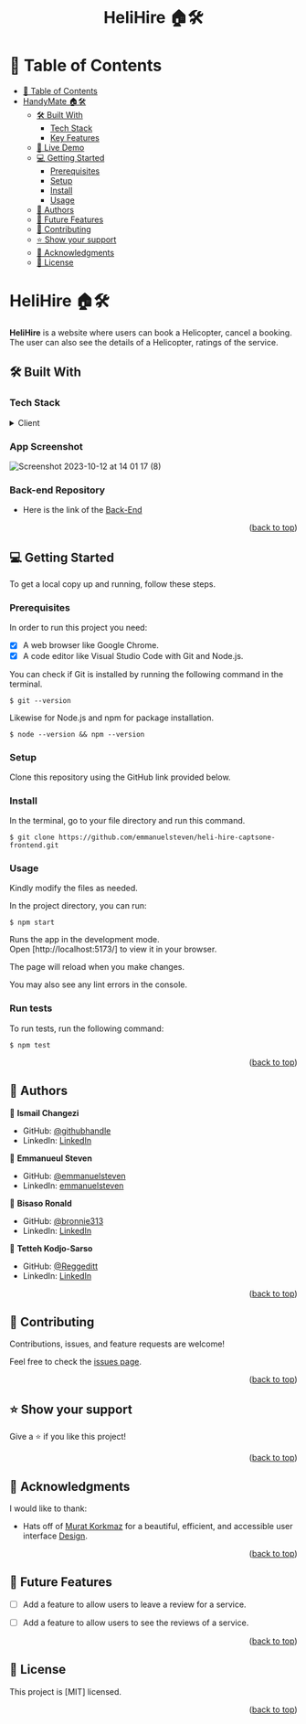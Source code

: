<a name="readme-top"></a>

<div align="center">
  <h1><b>HeliHire 🏠️🛠️</b></h1>
</div>

# 📗 Table of Contents

- [📗 Table of Contents](#-table-of-contents)
- [ HandyMate 🏠️🛠️ ](#-HandyMate-)
  - [🛠 Built With ](#-built-with-)
    - [Tech Stack ](#tech-stack-)
    - [Key Features ](#key-features-)
  - [🚀 Live Demo ](#-live-demo-)
  - [💻 Getting Started ](#-getting-started-)
    - [Prerequisites](#prerequisites)
    - [Setup](#setup)
    - [Install](#install)
    - [Usage](#usage)
  - [👥 Authors ](#-authors-)
  - [🔭 Future Features ](#-future-features-)
  - [🤝 Contributing ](#-contributing-)
  - [⭐️ Show your support ](#️-show-your-support-)
  - [🙏 Acknowledgments ](#-acknowledgments-)
  - [📝 License ](#-license-)


# HeliHire 🏠️🛠️ <a name="about-project"></a>

<b>HeliHire</b> is a website where users can book a Helicopter, cancel a booking. The user can also see the details of a Helicopter, ratings of the service.

## 🛠 Built With <a name="built-with"></a>

### Tech Stack <a name="tech-stack"></a>


<details>
  <summary>Client</summary>
  <ul>
    <li><a href="https://reactjs.org/">React.js</a></li>
  </ul>
</details>

### App Screenshot

![Screenshot 2023-10-12 at 14 01 17 (8)](https://github.com/emmanuelsteven/heli-hire-captsone-frontend/assets/96125730/ab9b0592-9e3e-4201-b0b2-6a22b4a5278d)


### Back-end Repository
- Here is the link of the [Back-End](https://github.com/emmanuelsteven/heli-hire-captone-backend)

<p align="right">(<a href="#readme-top">back to top</a>)</p>

<!-- GETTING STARTED -->

## 💻 Getting Started <a name="getting-started"></a>


To get a local copy up and running, follow these steps.

### Prerequisites

In order to run this project you need:
- [x] A web browser like Google Chrome.
- [x] A code editor like Visual Studio Code with Git and Node.js.

You can check if Git is installed by running the following command in the terminal.
```
$ git --version
```

Likewise for Node.js and npm for package installation.
```
$ node --version && npm --version
```
### Setup

Clone this repository using the GitHub link provided below.


### Install

In the terminal, go to your file directory and run this command.

```
$ git clone https://github.com/emmanuelsteven/heli-hire-captsone-frontend.git
```

### Usage


Kindly modify the files as needed.

In the project directory, you can run:
```
$ npm start
```
Runs the app in the development mode.\
Open [http://localhost:5173/] to view it in your browser.

The page will reload when you make changes.

You may also see any lint errors in the console.



### Run tests

To run tests, run the following command:

```
$ npm test
```

<p align="right">(<a href="#readme-top">back to top</a>)</p>

<!-- AUTHORS -->

## 👥 Authors <a name="authors"></a>

👤 **Ismail Changezi**

- GitHub: [@githubhandle](https://github.com/IsmailChangezi)
- LinkedIn: [LinkedIn](https://www.linkedin.com/in/ismailchangezi/)

👤 **Emmanueul Steven**

- GitHub: [@emmanuelsteven](https://github.com/emmanuelsteven)
- LinkedIn: [emmanuelsteven](https://www.linkedin.com/in/steven-emmanuel-75a03a141/)

👤 **Bisaso Ronald**

- GitHub: [@bronnie313](https://github.com/bronnie313)
- LinkedIn: [LinkedIn](https://www.linkedin.com/in/ronnie-bisaso-758017120/)

👤 **Tetteh Kodjo-Sarso**

- GitHub: [@Reggeditt](https://github.com/Reggeditt)
- LinkedIn: [LinkedIn](https://linkedin.com/in/tksarso)

<p align="right">(<a href="#readme-top">back to top</a>)</p>


## 🤝 Contributing <a name="contributing"></a>

Contributions, issues, and feature requests are welcome!

Feel free to check the [issues page](../../issues/).

<p align="right">(<a href="#readme-top">back to top</a>)</p>



## ⭐️ Show your support <a name="support"></a>


Give a ⭐️ if you like this project!

<p align="right">(<a href="#readme-top">back to top</a>)</p>

## 🙏 Acknowledgments <a name="acknowledgements"></a>

I would like to thank:
- Hats off of [Murat Korkmaz](https://www.behance.net/muratk) for a beautiful, efficient, and accessible user interface [Design](https://www.behance.net/gallery/26425031/Vespa-Responsive-Redesign).


<p align="right">(<a href="#readme-top">back to top</a>)</p>

## 🔭 Future Features <a name="future-features"></a>

- [ ]  Add a feature to allow users to leave a review for a service.
- [ ]  Add a feature to allow users to see the reviews of a service.


<p align="right">(<a href="#readme-top">back to top</a>)</p>

## 📝 License <a name="license"></a>

This project is [MIT[](./LICENSE)] licensed.

<p align="right">(<a href="#readme-top">back to top</a>)</p>
